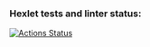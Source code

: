 ### Hexlet tests and linter status:
[![Actions Status](https://github.com/eKulshan/rails-project-65/actions/workflows/hexlet-check.yml/badge.svg)](https://github.com/eKulshan/rails-project-65/actions)